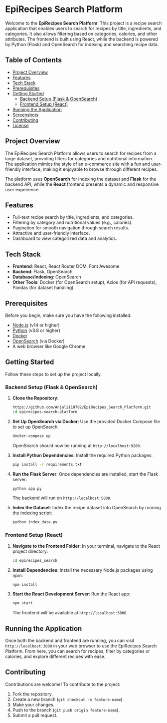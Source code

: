 

# EpiRecipes Search Platform

Welcome to the **EpiRecipes Search Platform**! This project is a recipe search application that enables users to search for recipes by title, ingredients, and categories. It also allows filtering based on categories, calories, and other attributes. The frontend is built using React, while the backend is powered by Python (Flask) and OpenSearch for indexing and searching recipe data.

## Table of Contents

- [Project Overview](#project-overview)
- [Features](#features)
- [Tech Stack](#tech-stack)
- [Prerequisites](#prerequisites)
- [Getting Started](#getting-started)
  - [Backend Setup (Flask & OpenSearch)](#backend-setup-flask--opensearch)
  - [Frontend Setup (React)](#frontend-setup-react)
- [Running the Application](#running-the-application)
- [Screenshots](#screenshots)
- [Contributing](#contributing)
- [License](#license)

## Project Overview

The EpiRecipes Search Platform allows users to search for recipes from a large dataset, providing filters for categories and nutritional information. The application mimics the style of an e-commerce site with a fun and user-friendly interface, making it enjoyable to browse through different recipes.

The platform uses **OpenSearch** for indexing the dataset and **Flask** for the backend API, while the **React** frontend presents a dynamic and responsive user experience.

## Features

- Full-text recipe search by title, ingredients, and categories.
- Filtering by category and nutritional values (e.g., calories).
- Pagination for smooth navigation through search results.
- Attractive and user-friendly interface.
- Dashboard to view categorized data and analytics.

## Tech Stack

- **Frontend**: React, React Router DOM, Font Awesome
- **Backend**: Flask, OpenSearch
- **Database/Indexing**: OpenSearch
- **Other Tools**: Docker (for OpenSearch setup), Axios (for API requests), Pandas (for dataset handling)

## Prerequisites

Before you begin, make sure you have the following installed:

- [Node.js](https://nodejs.org/) (v14 or higher)
- [Python](https://www.python.org/) (v3.8 or higher)
- [Docker](https://www.docker.com/)
- [OpenSearch](https://opensearch.org/) (via Docker)
- A web browser like Google Chrome

## Getting Started

Follow these steps to set up the project locally.

### Backend Setup (Flask & OpenSearch)

1. **Clone the Repository**:
   ```bash
   https://github.com/Anjali110702/EpiRecipes_Search_Platform.git
   cd epirecipes-search-platform
   ```

2. **Set Up OpenSearch via Docker**:
   Use the provided Docker Compose file to set up OpenSearch.
   ```bash
   docker-compose up
   ```
   OpenSearch should now be running at `http://localhost:9200`.

3. **Install Python Dependencies**:
    Install the required Python packages:
   ```bash
   pip install -r requirements.txt
   ```

4. **Run the Flask Server**:
   Once dependencies are installed, start the Flask server:
   ```bash
   python app.py
   ```
   The backend will run on `http://localhost:5000`.

5. **Index the Dataset**:
   Index the recipe dataset into OpenSearch by running the indexing script:
   ```bash
   python index_data.py
   ```

### Frontend Setup (React)

1. **Navigate to the Frontend Folder**:
   In your terminal, navigate to the React project directory:
   ```bash
   cd epirecipes_search
   ```

2. **Install Dependencies**:
   Install the necessary Node.js packages using npm:
   ```bash
   npm install
   ```

3. **Start the React Development Server**:
   Run the React app:
   ```bash
   npm start
   ```
   The frontend will be available at `http://localhost:3000`.

## Running the Application

Once both the backend and frontend are running, you can visit `http://localhost:3000` in your web browser to use the EpiRecipes Search Platform. From here, you can search for recipes, filter by categories or calories, and explore different recipes with ease.


## Contributing

Contributions are welcome! To contribute to the project:

1. Fork the repository.
2. Create a new branch (`git checkout -b feature-name`).
3. Make your changes.
4. Push to the branch (`git push origin feature-name`).
5. Submit a pull request.

